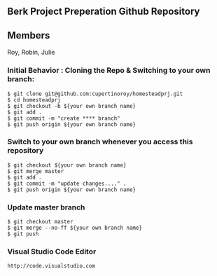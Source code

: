## Berk Project Preperation Github Repository  
  
  
## Members  
 Roy, Robin, Julie  
  
  
### Initial Behavior : Cloning the Repo & Switching to your own branch:  
    $ git clone git@github.com:cupertinoroy/homesteadprj.git  
    $ cd homesteadprj  
    $ git checkout -b ${your own branch name}  
    $ git add .  
    $ git commit -m "create **** branch"  
    $ git push origin ${your own branch name}
  
  
### Switch to your own branch whenever you access this repository  
    $ git checkout ${your own branch name}  
    $ git merge master   
    $ git add .
    $ git commit -m "update changes...." .  
    $ git push origin ${your own branch name}  
  
### Update master branch  
    $ git checkout master  
    $ git merge --no-ff ${your own branch name}  
    $ git push    
  
### Visual Studio Code Editor  
    http://code.visualstudio.com  
